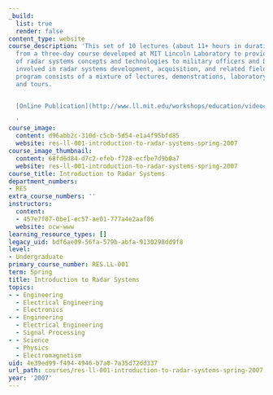 ```yaml
---
_build:
  list: true
  render: false
content_type: website
course_description: 'This set of 10 lectures (about 11+ hours in duration) was excerpted
  from a three-day course developed at MIT Lincoln Laboratory to provide an understanding
  of radar systems concepts and technologies to military officers and DoD civilians
  involved in radar systems development, acquisition, and related fields. That three-day
  program consists of a mixture of lectures, demonstrations, laboratory sessions,
  and tours.


  [Online Publication](http://www.ll.mit.edu/workshops/education/videocourses/introradar)

  '
course_image:
  content: d96abb2c-310d-c5cb-5d54-e1a4f95bfd85
  website: res-ll-001-introduction-to-radar-systems-spring-2007
course_image_thumbnail:
  content: 68fd6d84-d7c2-efeb-f728-ecfbe7d9b0a7
  website: res-ll-001-introduction-to-radar-systems-spring-2007
course_title: Introduction to Radar Systems
department_numbers:
- RES
extra_course_numbers: ''
instructors:
  content:
  - 457e7f07-0be1-ec57-ae01-777a4e2aaf86
  website: ocw-www
learning_resource_types: []
legacy_uid: bdf6ae09-56fa-579b-abfa-9130298dd9f8
level:
- Undergraduate
primary_course_number: RES.LL-001
term: Spring
title: Introduction to Radar Systems
topics:
- - Engineering
  - Electrical Engineering
  - Electronics
- - Engineering
  - Electrical Engineering
  - Signal Processing
- - Science
  - Physics
  - Electromagnetism
uid: 4e39ed99-f494-4946-b7a0-7a35d72dd337
url_path: courses/res-ll-001-introduction-to-radar-systems-spring-2007
year: '2007'
---
```

